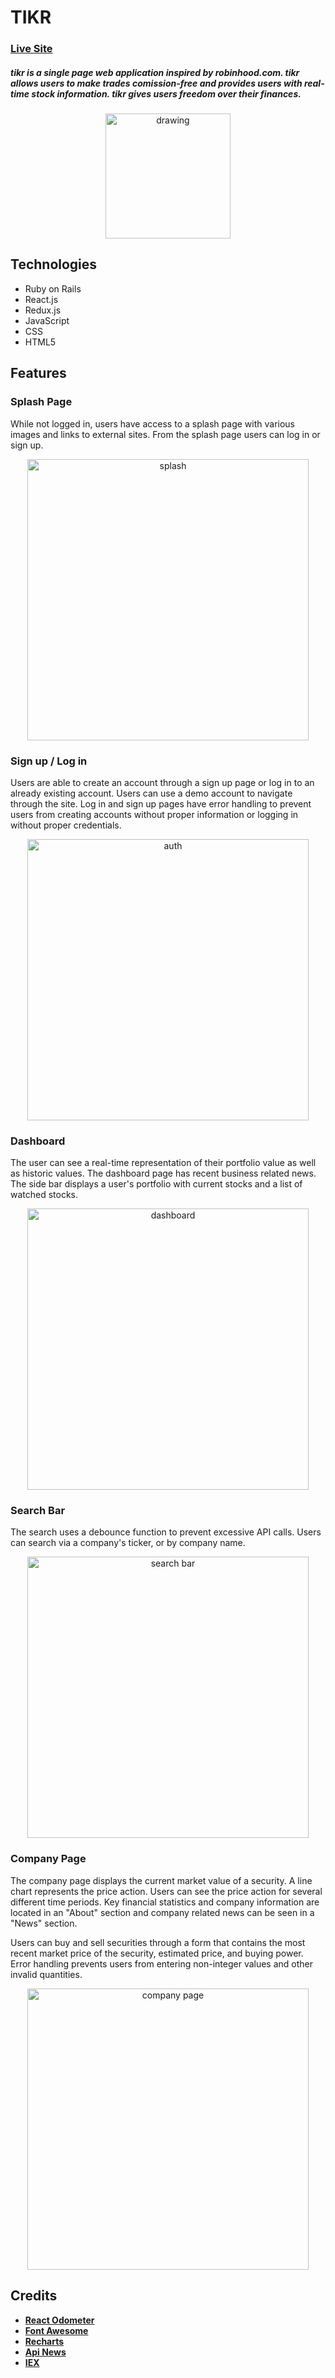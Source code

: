 # TIKR 
### **[Live Site](https://tikr.herokuapp.com)**
##### tikr is a single page web application inspired by robinhood.com. tikr allows users to make trades comission-free and provides users with real-time stock information. tikr gives users freedom over their finances.
<p align="center">
 <img src="https://github.com/pdfernandes/tikr/blob/master/app/assets/images/tenge.png" alt="drawing" width="200"/>
</p>

## Technologies

* Ruby on Rails
* React.js
* Redux.js
* JavaScript
* CSS
* HTML5

## Features 
### Splash Page
While not logged in, users have access to a splash page with various images and links to external sites. From the splash page users can log in or sign up.
<p align='center'>
 <img src='https://github.com/pdfernandes/tikr/blob/master/app/assets/images/tikr_splash.gif' alt='splash' width="450"/>
</p>

### Sign up / Log in
Users are able to create an account through a sign up page or log in to an already existing account. Users can use a demo account to navigate through the site. Log in and sign up pages have error handling to prevent users from creating accounts without proper information or logging in without proper credentials.
<p align='center'>
 <img src="https://github.com/pdfernandes/tikr/blob/master/app/assets/images/tikr_auth.gif" alt="auth" width="450"/>
</p>

### Dashboard
The user can see a real-time representation of their portfolio value as well as historic values. The dashboard page has recent business related news. The side bar displays a user's portfolio with current stocks and a list of watched stocks.
<p align='center'>
 <img src="https://github.com/pdfernandes/tikr/blob/master/app/assets/images/tikr_dashboard.gif" alt="dashboard" width="450"/>
</p>

### Search Bar
The search uses a debounce function to prevent excessive API calls. Users can search via a company's ticker, or by company name.
<p align='center'>
 <img src="https://github.com/pdfernandes/tikr/blob/master/app/assets/images/tikr_search.gif" alt="search bar" width="450"/>
</p>

### Company Page
The company page displays the current market value of a security. A line chart represents the price action. Users can see the price action for several different time periods. Key financial statistics and company information are located in an "About" section and company related news can be seen in a "News" section.

Users can buy and sell securities through a form that contains the most recent market price of the security, estimated price, and buying power. Error handling prevents users from entering non-integer values and other invalid quantities.
<p align='center'>
 <img src='https://github.com/pdfernandes/tikr/blob/master/app/assets/images/tikr_company.gif' alt='company page' width='450'/>
</p>

## Credits
* **[React Odometer](https://www.npmjs.com/package/react-odometerjs)**
* **[Font Awesome](https://fontawesome.com/?from=io)**
* **[Recharts](http://recharts.org/en-US/)**
* **[Api News](https://newsapi.org/)**
* **[IEX](https://iexcloud.io/)**







